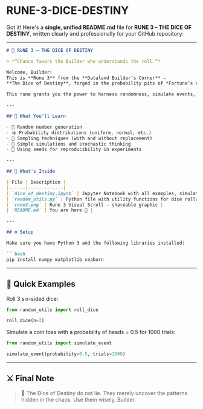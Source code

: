 # RUNE-3-DICE-DESTINY
Got it! Here's a **single, unified README.md** file for **RUNE 3 – THE DICE OF DESTINY**, written clearly and professionally for your GitHub repository:

---

````markdown
# 🎲 RUNE 3 – THE DICE OF DESTINY

> *“Chance favors the Builder who understands the roll.”*

Welcome, Builder!  
This is **Rune 3** from the **Dataland Builder’s Corner** —  
**The Dice of Destiny**, forged in the probability pits of *Fortuna’s Vale*.

This rune grants you the power to harness randomness, simulate events, and manipulate the forces of probability — essential tools for any data analyst, AI engineer, or curious explorer of Dataland.

---

## 🧠 What You'll Learn

- 🎲 Random number generation
- 📊 Probability distributions (uniform, normal, etc.)
- 🎯 Sampling techniques (with and without replacement)
- 🔁 Simple simulations and stochastic thinking
- 🌱 Using seeds for reproducibility in experiments

---

## 📁 What's Inside

| File | Description |
|------|-------------|
| `dice_of_destiny.ipynb` | Jupyter Notebook with all examples, simulations, and visualizations |
| `random_utils.py` | Python file with utility functions for dice rolls and simulation tasks |
| `rune3.png` | Rune 3 Visual Scroll – shareable graphic |
| `README.md` | You are here 📜 |

---

## ⚙️ Setup

Make sure you have Python 3 and the following libraries installed:

```bash
pip install numpy matplotlib seaborn
````

---

## 🧪 Quick Examples

Roll 3 six-sided dice:

```python
from random_utils import roll_dice

roll_dice(n=3)
```

Simulate a coin toss with a probability of heads = 0.5 for 1000 trials:

```python
from random_utils import simulate_event

simulate_event(probability=0.5, trials=1000)
```


---

## ⚔️ Final Note

> 🎲 The Dice of Destiny do not lie.
> They merely uncover the patterns hidden in the chaos.
> Use them wisely, Builder.

